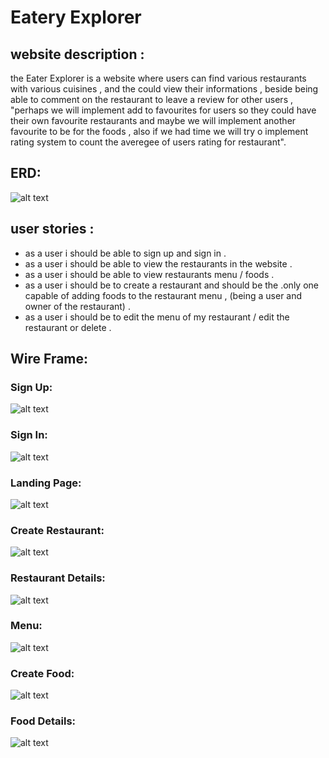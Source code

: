 
# Eatery Explorer

## website description :
the Eater Explorer is a website where users can find various restaurants with various cuisines , and the could view their informations , beside being able to comment on the restaurant to leave a review for other users , "perhaps we will implement add to favourites for users so they could have their own favourite restaurants and maybe we will implement another favourite to be for the foods , also if we had time we will try o implement rating system to count the averegee of users rating for restaurant".

## ERD:

![alt text](./Resources/image-1.png)

## user stories :

* as a user i should be able to sign up and sign in .
* as a user i should be able to view the restaurants in the website .
* as a user i should be able to view restaurants menu / foods .
* as a user i should be to create a restaurant and should be the .only one capable of adding foods to the restaurant menu , (being a user and owner of the restaurant) .
* as a user i should be to edit the menu of my restaurant / edit the restaurant or delete .

## Wire Frame: 
### Sign Up:
![alt text](./Resources/image-2.png)
### Sign In:
![alt text](./Resources/image-3.png)
### Landing Page:
![alt text](./Resources/image-17.png)
### Create Restaurant:
![alt text](./Resources/image-4.png)
### Restaurant Details:
![alt text](./Resources/image-6.png)
### Menu:
![alt text](./Resources/image-8.png)
### Create Food:
![alt text](./Resources/image-5.png)
### Food Details:
![alt text](./Resources/image-7.png)

